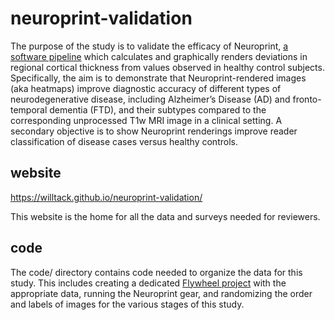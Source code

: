 # neuroprint-validation

The purpose of the study is to validate the efficacy of Neuroprint, [a software pipeline](https://github.com/willtack/wscore-ct-heatmap) which calculates and graphically renders deviations in regional cortical thickness from values observed in healthy control subjects. Specifically, the aim is to demonstrate that Neuroprint-rendered images (aka heatmaps) improve diagnostic accuracy of different types of neurodegenerative disease, including Alzheimer’s Disease (AD) and fronto-temporal dementia (FTD), and their subtypes compared to the corresponding unprocessed T1w MRI image in a clinical setting. A secondary objective is to show Neuroprint renderings improve reader classification of disease cases versus healthy controls.

## website

https://willtack.github.io/neuroprint-validation/

This website is the home for all the data and surveys needed for reviewers. 

## code

The code/ directory contains code needed to organize the data for this study. This includes creating a dedicated [Flywheel project](link) with the appropriate data, running the Neuroprint gear, and randomizing the order and labels of images for the various stages of this study.
